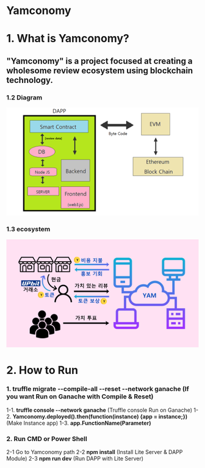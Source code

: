 ﻿Yamconomy
=========
# 1. What is Yamconomy?
## "Yamconomy" is a project focused at creating a wholesome review ecosystem using blockchain technology.

### 1.2 Diagram
![ex_screenshot](./img/설계도.png)

### 1.3 ecosystem
![ex_screenshot](./img/생태계.png)


# 2.  How to Run
### 1. __truffle migrate --compile-all --reset --network ganache__	(If you want Run on Ganache with Compile & Reset)
1-1. __truffle console --network ganache__	(Truffle console Run on Ganache)
1-2. __Yamconomy.deployed().then(function(instance) {app = instance;})__	(Make Instance app)
1-3. __app.FunctionName(Parameter)__
	
### 2. Run CMD or Power Shell
2-1 Go to Yamconomy path
2-2 __npm install__	(Install Lite Server & DAPP Module)
2-3 __npm run dev__		(Run DAPP with Lite Server)




